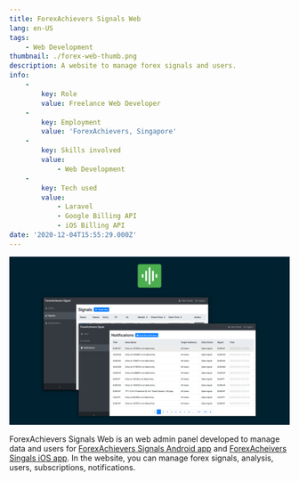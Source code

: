 ```yaml
---
title: ForexAchievers Signals Web
lang: en-US
tags:
    - Web Development
thumbnail: ./forex-web-thumb.png
description: A website to manage forex signals and users.
info:
    -
        key: Role
        value: Freelance Web Developer
    -
        key: Employment
        value: 'ForexAchievers, Singapore'
    -
        key: Skills involved
        value:
            - Web Development
    -
        key: Tech used
        value:
            - Laravel
            - Google Billing API
            - iOS Billing API
date: '2020-12-04T15:55:29.000Z'
---
```

![An image](/forex-web.png)

ForexAchievers Signals Web is an web admin panel developed to manage data and users for [ForexAchievers Signals Android app](/project/forex.html) and [ForexAcheivers Singals iOS app](https://apps.apple.com/us/app/forexachievers-signals/id1312396005). In the website, you can manage forex signals, analysis, users, subscriptions, notifications.
